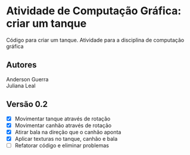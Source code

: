 # Atividade de Computação Gráfica: criar um tanque
Código para criar um tanque. Atividade para a disciplina de computação gráfica

## Autores
Anderson Guerra  
Juliana Leal

## Versão 0.2
- [X] Movimentar tanque através de rotação
- [X] Movimentar canhão através de rotação
- [X] Atirar bala na direção que o canhão aponta
- [X] Aplicar texturas no tanque, canhão e bala
- [ ] Refatorar código e eliminar problemas

